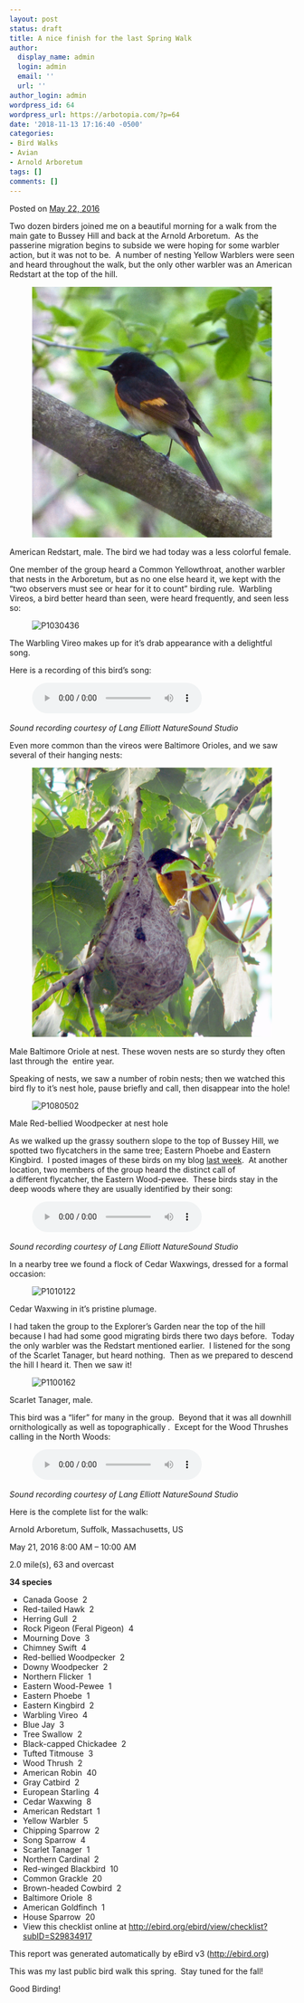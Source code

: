 ```yaml
---
layout: post
status: draft
title: A nice finish for the last Spring Walk
author:
  display_name: admin
  login: admin
  email: ''
  url: ''
author_login: admin
wordpress_id: 64
wordpress_url: https://arbotopia.com/?p=64
date: '2018-11-13 17:16:40 -0500'
categories:
- Bird Walks
- Avian
- Arnold Arboretum
tags: []
comments: []
---
```




<p>Posted on&nbsp;<a href="https://web.archive.org/web/20160725160650/http://www.arbotopia.com/a-nice-finish-for-the-last-spring-walk/">May 22, 2016</a><a href="https://web.archive.org/web/20160725160650/http://www.arbotopia.com:80/a-nice-finish-for-the-last-spring-walk/#"></a><a rel="noreferrer noopener" target="_blank" href="https://web.archive.org/web/20160725160650/http://www.arbotopia.com:80/a-nice-finish-for-the-last-spring-walk/#"></a><a href="https://web.archive.org/web/20160725160650/http://www.arbotopia.com:80/a-nice-finish-for-the-last-spring-walk/#"></a></p>





<p>Two dozen birders joined me on a beautiful morning for a walk from the main gate to Bussey Hill and back at the Arnold Arboretum. &nbsp;As the passerine&nbsp;migration begins to subside we were hoping for some warbler action, but it was not to be. &nbsp;A number of nesting Yellow Warblers were seen and heard throughout the walk, but the only other warbler was an American Redstart at the top of the hill.</p>


<p><!-- wp:image {"id":127} --></p>
<figure class="wp-block-image"><img src="images/2018/11/P1050239.jpg" alt="" class="wp-image-127"/></figure>





<p>American Redstart, male. The bird we had today was a less colorful female.</p>





<p>One member of the group heard a Common Yellowthroat, another warbler that nests in the Arboretum, but as no one else heard&nbsp;it, we kept with the &ldquo;two observers must&nbsp;see or&nbsp;hear for it to count&rdquo; birding rule. &nbsp;Warbling Vireos, a bird better heard than seen, were heard frequently, and seen less so:</p>


<p><!-- wp:image {"id":1276} --></p>
<figure class="wp-block-image"><img src="https://web.archive.org/web/20160725160650im_/http://www.arbotopia.com/wp-content/uploads/2016/05/P1030436.jpg" alt="P1030436" class="wp-image-1276"/></figure>





<p>The Warbling Vireo makes up for it&rsquo;s drab appearance with a delightful song.</p>





<p>Here is a recording of this bird&rsquo;s song:</p>


<p><!-- wp:audio {"id":196} --></p>
<figure class="wp-block-audio"><audio controls src="/images/2018/11/Warbling-vireo-1.mp3"></audio></figure>
<p><!-- /wp:audio --></p>



<p><em>Sound recording courtesy of&nbsp;Lang Elliott NatureSound Studio</em></p>





<p>Even more common than&nbsp;the vireos were Baltimore Orioles, and we saw several of their hanging nests:</p>


<p><!-- wp:image {"id":119} --></p>
<figure class="wp-block-image"><img src="images/2018/11/P1030005_1.jpg" alt="" class="wp-image-119"/></figure>





<p>Male Baltimore Oriole at nest. These woven nests are so sturdy they often last through the &nbsp;entire year.</p>





<p>Speaking of nests, we saw a number of robin nests; then we&nbsp;watched&nbsp;this bird fly to it&rsquo;s nest hole, pause briefly and call, then disappear into the hole!</p>


<p><!-- wp:image {"id":903} --></p>
<figure class="wp-block-image"><img src="https://web.archive.org/web/20160725160650im_/http://www.arbotopia.com/wp-content/uploads/2014/10/P1080502.jpg" alt="P1080502" class="wp-image-903"/></figure>





<p>Male Red-bellied Woodpecker at nest hole</p>





<p>As we walked up the grassy southern slope to the top of Bussey Hill, we spotted two flycatchers in the same tree; Eastern Phoebe and Eastern Kingbird. &nbsp;I posted images of these birds on my blog&nbsp;<a href="https://web.archive.org/web/20160725160650/http://www.arbotopia.com/an-urban-wild-in-the-arnold-arboretum/">last week</a>. &nbsp;At another location, two members of the group heard the distinct call of a&nbsp;different&nbsp;flycatcher, the Eastern Wood-pewee. &nbsp;These birds stay in the deep woods&nbsp;where they are usually identified by their song:</p>


<p><!-- wp:audio {"id":195} --></p>
<figure class="wp-block-audio"><audio controls src="/images/2018/11/E.Wood-pewee.wav"></audio></figure>
<p><!-- /wp:audio --></p>



<p><em>Sound recording courtesy of&nbsp;Lang Elliott NatureSound Studio</em></p>





<p>In a nearby tree we found a flock of Cedar Waxwings,&nbsp;dressed for a formal occasion:</p>


<p><!-- wp:image {"id":1107} --></p>
<figure class="wp-block-image"><img src="https://web.archive.org/web/20160725160650im_/http://www.arbotopia.com/wp-content/uploads/2015/05/P1010122.jpg" alt="P1010122" class="wp-image-1107"/></figure>





<p>Cedar Waxwing in it&rsquo;s pristine plumage.</p>





<p>I had taken the group to the Explorer&rsquo;s Garden near the top of the hill because I had had some good migrating birds there two days before. &nbsp;Today the only warbler was the Redstart mentioned&nbsp;earlier. &nbsp;I listened for the song of the&nbsp;Scarlet Tanager, but heard nothing. &nbsp;Then as we prepared&nbsp;to descend the hill I heard it. Then we saw it!</p>


<p><!-- wp:image {"id":1115} --></p>
<figure class="wp-block-image"><img src="https://web.archive.org/web/20160725160650im_/http://www.arbotopia.com/wp-content/uploads/2015/05/P1100162.jpg" alt="P1100162" class="wp-image-1115"/></figure>





<p>Scarlet Tanager, male.</p>





<p>This bird was a &ldquo;lifer&rdquo; for many in the group. &nbsp;Beyond that it was all downhill ornithologically as well as topographically&nbsp;. &nbsp;Except for the Wood Thrushes calling in the North Woods:</p>


<p><!-- wp:audio {"id":197} --></p>
<figure class="wp-block-audio"><audio controls src="/images/2018/11/Wood-Thrush-2.mp3"></audio></figure>
<p><!-- /wp:audio --></p>



<p><em>Sound recording courtesy of&nbsp;Lang Elliott NatureSound Studio</em></p>





<p>Here is the complete list for the walk:</p>





<p>Arnold Arboretum, Suffolk, Massachusetts, US</p>





<p>May 21, 2016 8:00 AM &ndash; 10:00 AM</p>





<p>2.0 mile(s),&nbsp;63 and overcast</p>





<p><strong>34 species</strong></p>


<p><!-- wp:list --></p>
<ul>
<li>Canada Goose &nbsp;2</li>
<li>Red-tailed Hawk &nbsp;2</li>
<li>Herring Gull &nbsp;2</li>
<li>Rock Pigeon (Feral Pigeon) &nbsp;4</li>
<li>Mourning Dove &nbsp;3</li>
<li>Chimney Swift &nbsp;4</li>
<li>Red-bellied Woodpecker &nbsp;2</li>
<li>Downy Woodpecker &nbsp;2</li>
<li>Northern Flicker &nbsp;1</li>
<li>Eastern Wood-Pewee &nbsp;1</li>
<li>Eastern Phoebe &nbsp;1</li>
<li>Eastern Kingbird &nbsp;2</li>
<li>Warbling Vireo &nbsp;4</li>
<li>Blue Jay &nbsp;3</li>
<li>Tree Swallow &nbsp;2</li>
<li>Black-capped Chickadee &nbsp;2</li>
<li>Tufted Titmouse &nbsp;3</li>
<li>Wood Thrush &nbsp;2</li>
<li>American Robin &nbsp;40</li>
<li>Gray Catbird &nbsp;2</li>
<li>European Starling &nbsp;4</li>
<li>Cedar Waxwing &nbsp;8</li>
<li>American Redstart &nbsp;1</li>
<li>Yellow Warbler &nbsp;5</li>
<li>Chipping Sparrow &nbsp;2</li>
<li>Song Sparrow &nbsp;4</li>
<li>Scarlet Tanager &nbsp;1</li>
<li>Northern Cardinal &nbsp;2</li>
<li>Red-winged Blackbird &nbsp;10</li>
<li>Common Grackle &nbsp;20</li>
<li>Brown-headed Cowbird &nbsp;2</li>
<li>Baltimore Oriole &nbsp;8</li>
<li>American Goldfinch &nbsp;1</li>
<li>House Sparrow &nbsp;20</li>
<li>View this checklist online at&nbsp;<a href="https://web.archive.org/web/20160725160650/http://ebird.org/ebird/view/checklist?subID=S29834917">http://ebird.org/ebird/view/checklist?subID=S29834917</a></li>
</ul>
<p><!-- /wp:list --></p>



<p>This report was generated automatically by eBird v3 (<a href="https://web.archive.org/web/20160725160650/http://ebird.org/">http://ebird.org</a>)</p>





<p>This was my last public bird walk this spring. &nbsp;Stay tuned for the fall!</p>





<p>Good Birding!<a href="https://web.archive.org/web/20160725160650/http://www.arbotopia.com:80/a-nice-finish-for-the-last-spring-walk/#"></a><a href="https://web.archive.org/web/20160725160650/http://www.arbotopia.com:80/a-nice-finish-for-the-last-spring-walk/#"></a><a href="https://web.archive.org/web/20160725160650/http://www.arbotopia.com:80/a-nice-finish-for-the-last-spring-walk/#"></a><a target="_blank" href="https://web.archive.org/web/20160725160650/http://www.arbotopia.com:80/a-nice-finish-for-the-last-spring-walk/#" rel="noreferrer noopener"></a><a href="https://web.archive.org/web/20160725160650/http://www.arbotopia.com:80/a-nice-finish-for-the-last-spring-walk/#"></a></p>



